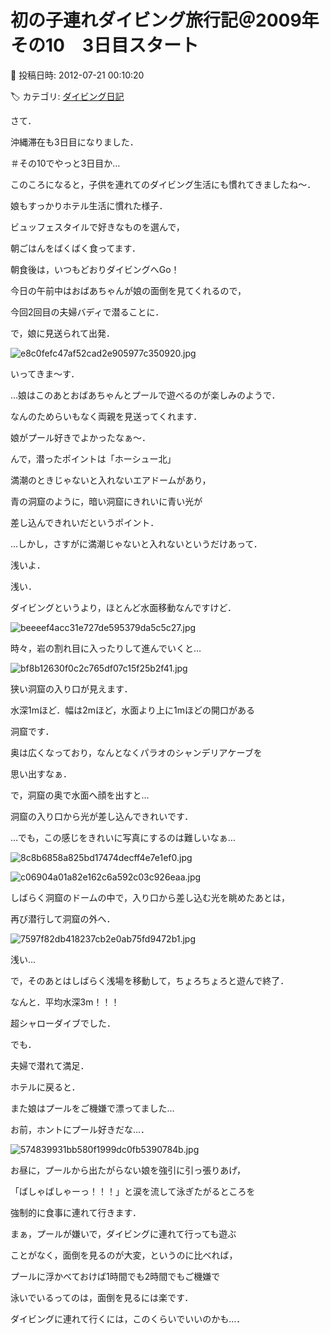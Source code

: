 # 初の子連れダイビング旅行記＠2009年　その10　3日目スタート

📅 投稿日時: 2012-07-21 00:10:20

🏷️ カテゴリ: [ダイビング日記](ce3a7a8d424d112fce83ee85c81a0e344.md)

さて．


沖縄滞在も3日目になりました．


＃その10でやっと3日目か…





このころになると，子供を連れてのダイビング生活にも慣れてきましたね～．


娘もすっかりホテル生活に慣れた様子．


ビュッフェスタイルで好きなものを選んで，


朝ごはんをばくばく食ってます．





朝食後は，いつもどおりダイビングへGo！


今日の午前中はおばあちゃんが娘の面倒を見てくれるので，


今回2回目の夫婦バディで潜ることに．





で，娘に見送られて出発．




![e8c0fefc47af52cad2e905977c350920.jpg](images/e8c0fefc47af52cad2e905977c350920.jpg)




いってきま～す．





…娘はこのあとおばあちゃんとプールで遊べるのが楽しみのようで．


なんのためらいもなく両親を見送ってくれます．


娘がプール好きでよかったなぁ～．





んで，潜ったポイントは「ホーシュー北」


満潮のときじゃないと入れないエアドームがあり，


青の洞窟のように，暗い洞窟にきれいに青い光が


差し込んできれいだというポイント．





…しかし，さすがに満潮じゃないと入れないというだけあって．


浅いよ．


浅い．


ダイビングというより，ほとんど水面移動なんですけど．




![beeeef4acc31e727de595379da5c5c27.jpg](images/beeeef4acc31e727de595379da5c5c27.jpg)







時々，岩の割れ目に入ったりして進んでいくと…




![bf8b12630f0c2c765df07c15f25b2f41.jpg](images/bf8b12630f0c2c765df07c15f25b2f41.jpg)







狭い洞窟の入り口が見えます．


水深1mほど．幅は2mほど，水面より上に1mほどの開口がある


洞窟です．


奥は広くなっており，なんとなくパラオのシャンデリアケーブを


思い出すなぁ．


で，洞窟の奥で水面へ顔を出すと…


洞窟の入り口から光が差し込んできれいです．


…でも，この感じをきれいに写真にするのは難しいなぁ…




![8c8b6858a825bd17474decff4e7e1ef0.jpg](images/8c8b6858a825bd17474decff4e7e1ef0.jpg)









![c06904a01a82e162c6a592c03c926eaa.jpg](images/c06904a01a82e162c6a592c03c926eaa.jpg)







しばらく洞窟のドームの中で，入り口から差し込む光を眺めたあとは，


再び潜行して洞窟の外へ．




![7597f82db418237cb2e0ab75fd9472b1.jpg](images/7597f82db418237cb2e0ab75fd9472b1.jpg)




浅い…





で，そのあとはしばらく浅場を移動して，ちょろちょろと遊んで終了．


なんと．平均水深3m！！！


超シャローダイブでした．





でも．


夫婦で潜れて満足．





ホテルに戻ると．


また娘はプールをご機嫌で漂ってました…


お前，ホントにプール好きだな…．




![574839931bb580f1999dc0fb5390784b.jpg](images/574839931bb580f1999dc0fb5390784b.jpg)




お昼に，プールから出たがらない娘を強引に引っ張りあげ，


「ばしゃばしゃーっ！！！」と涙を流して泳ぎたがるところを


強制的に食事に連れて行きます．





まぁ，プールが嫌いで，ダイビングに連れて行っても遊ぶ


ことがなく，面倒を見るのが大変，というのに比べれば，


プールに浮かべておけば1時間でも2時間でもご機嫌で


泳いでいるってのは，面倒を見るには楽です．


ダイビングに連れて行くには，このくらいでいいのかも…．
